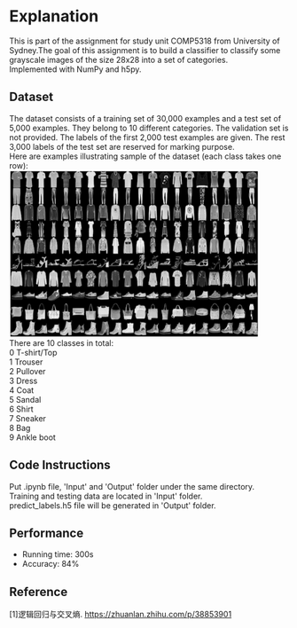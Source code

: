 # Explanation
This is part of the assignment for study unit COMP5318 from University of Sydney.The goal of this assignment is to build a classifier to classify some grayscale images of the size 28x28 into a set of categories.<br />
Implemented with NumPy and h5py.
## Dataset
The dataset consists of a training set of 30,000 examples and a test set of 5,000 examples. They belong to 10 different categories. The validation set is not provided. The labels of the first 2,000 test examples are given. The rest 3,000 labels of the test set are reserved for marking purpose.<br />
Here are examples illustrating sample of the dataset (each class takes one row):<br />
<img src="https://github.com/1lch2/LogisticRegressionClassifier/blob/master/img/Dataset_image.jpg" alt="DataSet" title="DataSet" width="450" height="300" /><br />
There are 10 classes in total:<br />
0 T-shirt/Top<br />
1 Trouser<br />
2 Pullover<br />
3 Dress<br />
4 Coat<br />
5 Sandal<br />
6 Shirt<br />
7 Sneaker<br />
8 Bag<br />
9 Ankle boot <br />
## Code Instructions
Put .ipynb file, 'Input' and 'Output' folder under the same directory.<br />
Training and testing data are located in 'Input' folder.<br />
predict_labels.h5 file will be generated in 'Output' folder.
## Performance
- Running time: 300s
- Accuracy: 84%
## Reference
[1]逻辑回归与交叉熵. https://zhuanlan.zhihu.com/p/38853901
